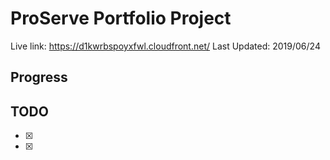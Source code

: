 # ProServe Portfolio Project

Live link: <https://d1kwrbspoyxfwl.cloudfront.net/> Last Updated: 2019/06/24

## Progress

## TODO

- [X]
- [X]
